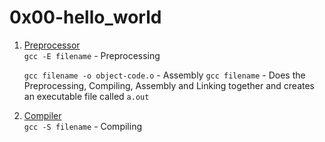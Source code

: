 # 0x00-hello_world

1. [Preprocessor](./0-preprocessor)   
	`gcc -E filename` - Preprocessing

	`gcc filename -o object-code.o` - Assembly
	`gcc filename` - Does the Preprocessing, Compiling, Assembly and Linking together and creates an executable file called `a.out`

2. [Compiler](./1-compiler)   
	`gcc -S filename` - Compiling	
